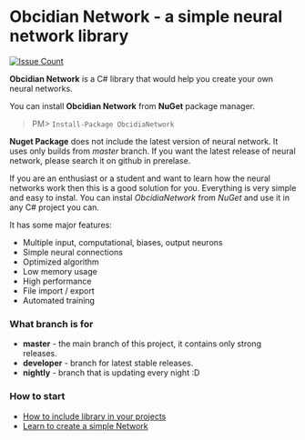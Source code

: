 # **Obcidian Network** - a simple neural network library
[![Issue Count](https://codeclimate.com/github/MarkusBansky/Obcidian-Network/badges/issue_count.svg)](https://codeclimate.com/github/MarkusBansky/Obcidian-Network)

**Obcidian Network** is a C# library that would help you create your own neural networks.

You can install **Obcidian Network** from **NuGet** package manager.
 > PM> `Install-Package ObcidiaNetwork`

**Nuget Package** does not include the latest version of neural network. It uses only builds from *master* branch. If you want the latest release of neural network, please search it on github in prerelase.

If you are an enthusiast or a student and want to learn how the neural networks work then this is a good solution for you. Everything is very simple and easy to instal. You can instal *ObcidiaNetwork* from *NuGet* and use it in any C# project you can.

It has some major features:
  - Multiple input, computational, biases, output neurons
  - Simple neural connections
  - Optimized algorithm
  - Low memory usage
  - High performance
  - File import / export
  - Automated training
  
### What branch is for

- **master** - the main branch of this project, it contains only strong releases.
- **developer** - branch for latest stable releases.
- **nightly** - branch that is updating every night :D

### How to start

- [How to include library in your projects](https://github.com/MarkusBansky/Obcidian-Network/wiki/How-to-include-libraries)
- [Learn to create a simple Network](https://github.com/MarkusBansky/Obcidian-Network/wiki/Creating-LITE-Network)

